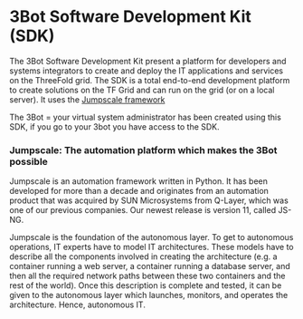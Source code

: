 # 3Bot Software Development Kit (SDK)

The 3Bot Software Development Kit present a platform for developers and systems integrators to create and deploy the IT applications and services on the ThreeFold grid.  The SDK is a total end-to-end development platform to create solutions on the TF Grid and can run on the grid (or on a local server).  It uses the [Jumpscale framework](https://github.com/threefoldtech/js-ng)

The 3Bot = your virtual system administrator has been created using this SDK, if you go to your 3bot you have access to the SDK.
### Jumpscale: The automation platform which makes the 3Bot possible

Jumpscale is an automation framework written in Python. It has been developed for more than a decade and originates from an automation product that was acquired by SUN Microsystems from Q-Layer, which was one of our previous companies. Our newest release is version 11, called JS-NG.

Jumpscale is the foundation of the autonomous layer. To get to autonomous operations, IT experts have to model IT architectures. These models have to describe all the components involved in creating the architecture (e.g. a container running a web server, a container running a database server, and then all the required network paths between these two containers and the rest of the world). Once this description is complete and tested, it can be given to the autonomous layer which launches, monitors, and operates the architecture. Hence, autonomous IT.


